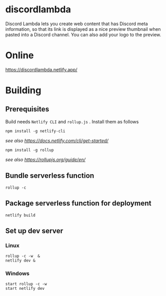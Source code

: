 # discordlambda

Discord Lambda lets you create web content that has Discord meta information, so that its link is displayed as a nice preview thumbnail when pasted into a Discord channel. You can also add your logo to the preview.

# Online

https://discordlambda.netlify.app/

# Building

## Prerequisites

Build needs `Netlify CLI` and `rollup.js` . Install them as follows

```
npm install -g netlify-cli
```

*see also https://docs.netlify.com/cli/get-started/*

```
npm install -g rollup
```

*see also https://rollupjs.org/guide/en/*

## Bundle serverless function

```
rollup -c
```

## Package serverless function for deployment

```
netlify build
```

## Set up dev server

### Linux

```
rollup -c -w  &
netlify dev &
```

### Windows

```
start rollup -c -w
start netlify dev
```
